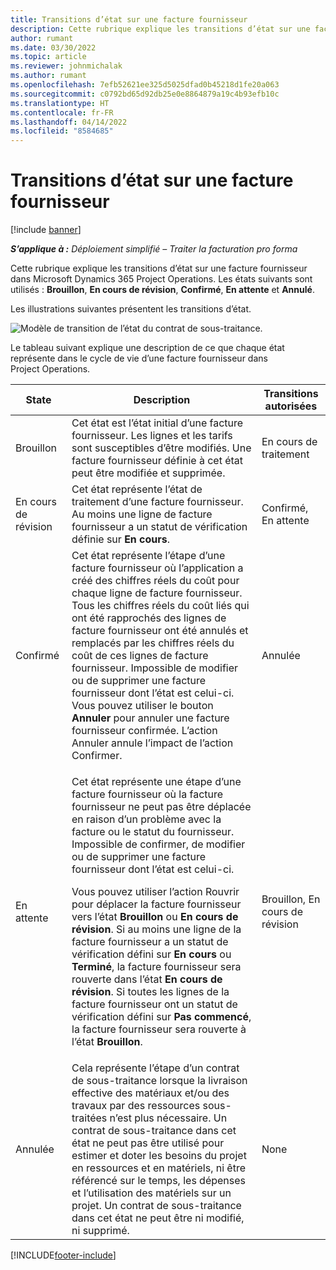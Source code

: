 ```yaml
---
title: Transitions d’état sur une facture fournisseur
description: Cette rubrique explique les transitions d’état sur une facture fournisseur dans Microsoft Dynamics 365 Project Operations.
author: rumant
ms.date: 03/30/2022
ms.topic: article
ms.reviewer: johnmichalak
ms.author: rumant
ms.openlocfilehash: 7efb52621ee325d5025dfad0b45218d1fe20a063
ms.sourcegitcommit: c0792bd65d92db25e0e8864879a19c4b93efb10c
ms.translationtype: HT
ms.contentlocale: fr-FR
ms.lasthandoff: 04/14/2022
ms.locfileid: "8584685"
---
```

# <a name="state-transitions-on-a-vendor-invoice"></a>Transitions d’état sur une facture fournisseur

[!include [banner](../../includes/dataverse-preview.md)]

_**S’applique à :** Déploiement simplifié – Traiter la facturation pro forma_

Cette rubrique explique les transitions d’état sur une facture fournisseur dans Microsoft Dynamics 365 Project Operations. Les états suivants sont utilisés : **Brouillon**, **En cours de révision**, **Confirmé**, **En attente** et **Annulé**.

Les illustrations suivantes présentent les transitions d’état.

![Modèle de transition de l’état du contrat de sous-traitance.](../media/VI_State_Model.jpg)

Le tableau suivant explique une description de ce que chaque état représente dans le cycle de vie d’une facture fournisseur dans Project Operations.

| State | Description | Transitions autorisées |
| --- | --- | --- |
| Brouillon | Cet état est l’état initial d’une facture fournisseur. Les lignes et les tarifs sont susceptibles d’être modifiés. Une facture fournisseur définie à cet état peut être modifiée et supprimée. | En cours de traitement |
| En cours de révision | Cet état représente l’état de traitement d’une facture fournisseur. Au moins une ligne de facture fournisseur a un statut de vérification définie sur **En cours**. | Confirmé, En attente |
| Confirmé | Cet état représente l’étape d’une facture fournisseur où l’application a créé des chiffres réels du coût pour chaque ligne de facture fournisseur. Tous les chiffres réels du coût liés qui ont été rapprochés des lignes de facture fournisseur ont été annulés et remplacés par les chiffres réels du coût de ces lignes de facture fournisseur. Impossible de modifier ou de supprimer une facture fournisseur dont l’état est celui-ci. Vous pouvez utiliser le bouton **Annuler** pour annuler une facture fournisseur confirmée. L’action Annuler annule l’impact de l’action Confirmer. | Annulée |
| En attente | <p>Cet état représente une étape d’une facture fournisseur où la facture fournisseur ne peut pas être déplacée en raison d’un problème avec la facture ou le statut du fournisseur. Impossible de confirmer, de modifier ou de supprimer une facture fournisseur dont l’état est celui-ci.</p><p>Vous pouvez utiliser l’action Rouvrir pour déplacer la facture fournisseur vers l’état **Brouillon** ou **En cours de révision**. Si au moins une ligne de la facture fournisseur a un statut de vérification défini sur **En cours** ou **Terminé**, la facture fournisseur sera rouverte dans l’état **En cours de révision**. Si toutes les lignes de la facture fournisseur ont un statut de vérification défini sur **Pas commencé**, la facture fournisseur sera rouverte à l’état **Brouillon**.</p> | Brouillon, En cours de révision |
| Annulée | Cela représente l’étape d’un contrat de sous-traitance lorsque la livraison effective des matériaux et/ou des travaux par des ressources sous-traitées n’est plus nécessaire. Un contrat de sous-traitance dans cet état ne peut pas être utilisé pour estimer et doter les besoins du projet en ressources et en matériels, ni être référencé sur le temps, les dépenses et l’utilisation des matériels sur un projet. Un contrat de sous-traitance dans cet état ne peut être ni modifié, ni supprimé. | None |

[!INCLUDE[footer-include](../../includes/footer-banner.md)]
